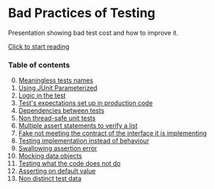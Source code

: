 Bad Practices of Testing
========================

Presentation showing bad test cost and how to improve it.

[Click to start reading](https://github.com/Jarcionek/Bad-Practices-of-Testing/blob/master/src/java/presentation/_01_meaningless_tests_names/description.md)

### Table of contents

0. [Meaningless tests names](https://github.com/Jarcionek/Bad-Practices-of-Testing/blob/master/src/java/presentation/_01_meaningless_tests_names/description.md)
0. [Using JUnit Parameterized](https://github.com/Jarcionek/Bad-Practices-of-Testing/blob/master/src/java/presentation/_02_using_junit_parameterized/description.md)
0. [Logic in the test](https://github.com/Jarcionek/Bad-Practices-of-Testing/blob/master/src/java/presentation/_04_logic_in_the_test/description.md)
0. [Test's expectations set up in production code](https://github.com/Jarcionek/Bad-Practices-of-Testing/blob/master/src/java/presentation/_05_expectation_set_up_in_production_code/description.md)
0. [Dependencies between tests](https://github.com/Jarcionek/Bad-Practices-of-Testing/blob/master/src/java/presentation/_06_dependencies_between_tests/description.md)
0. [Non thread-safe unit tests](https://github.com/Jarcionek/Bad-Practices-of-Testing/blob/master/src/java/presentation/_07_static_builder/description.md)
0. [Multiple assert statements to verify a list](https://github.com/Jarcionek/Bad-Practices-of-Testing/blob/master/src/java/presentation/_08_asserting_on_the_elements_of_the_list/description.md)
0. [Fake not meeting the contract of the interface it is implementing](https://github.com/Jarcionek/Bad-Practices-of-Testing/blob/master/src/java/presentation/_09_fake_not_meeting_the_contract_of_the_interface/description.md)
0. [Testing implementation instead of behaviour](https://github.com/Jarcionek/Bad-Practices-of-Testing/blob/master/src/java/presentation/_10_test_verifying_implementation_rather_than_behaviour/description.md)
0. [Swallowing assertion error](https://github.com/Jarcionek/Bad-Practices-of-Testing/blob/master/src/java/presentation/_11_swallowing_assertion_error/description.md)
0. [Mocking data objects](https://github.com/Jarcionek/Bad-Practices-of-Testing/blob/master/src/java/presentation/_12_mocking_data_objects/description.md)
0. [Testing what the code does not do](https://github.com/Jarcionek/Bad-Practices-of-Testing/blob/master/src/java/presentation/_13_testing_what_the_code_does_not_do/description.md)
0. [Asserting on default value](https://github.com/Jarcionek/Bad-Practices-of-Testing/blob/master/src/java/presentation/_14_asserting_on_default_value/description.md)
0. [Non distinct test data](https://github.com/Jarcionek/Bad-Practices-of-Testing/blob/master/src/java/presentation/_15_non_distinct_test_data/description.md)
